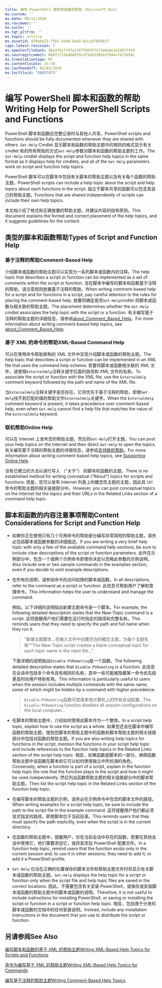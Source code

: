 ```yaml
---
title: 编写 PowerShell 脚本和函数的帮助 |Microsoft Docs
ms.custom: ''
ms.date: 09/13/2016
ms.reviewer: ''
ms.suite: ''
ms.tgt_pltfrm: ''
ms.topic: article
ms.assetid: 859a6e22-75b1-43d4-ba62-62c107803b37
caps.latest.revision: 7
ms.openlocfilehash: 98a3f61ff4fa2367f69357173d4e8e14288ff429
ms.sourcegitcommit: b6871f21bd666f9cd71dd336bb3f844cf472b56c
ms.translationtype: MT
ms.contentlocale: zh-CN
ms.lasthandoff: 02/03/2019
ms.locfileid: "56857473"
---
```

# <a name="writing-help-for-powershell-scripts-and-functions"></a><span data-ttu-id="770bf-102">编写 PowerShell 脚本和函数的帮助</span><span class="sxs-lookup"><span data-stu-id="770bf-102">Writing Help for PowerShell Scripts and Functions</span></span>

<span data-ttu-id="770bf-103">PowerShell 脚本和函数应完整记录时与其他人共享。</span><span class="sxs-lookup"><span data-stu-id="770bf-103">PowerShell scripts and functions should be fully documented whenever they are shared with others.</span></span>
<span data-ttu-id="770bf-104">`Get-Help` Cmdlet 显示脚本和函数的帮助主题中的相同的格式显示有关 cmdlet 和的所有帮助的方式`Get-Help`参数对脚本和函数的帮助主题的工作。</span><span class="sxs-lookup"><span data-stu-id="770bf-104">The `Get-Help` cmdlet displays the script and function help topics in the same format as it displays help for cmdlets, and all of the `Get-Help` parameters work on script and function help topics.</span></span>

<span data-ttu-id="770bf-105">PowerShell 脚本可以在脚本中包括有关脚本的帮助主题以及有关每个函数的帮助主题。</span><span class="sxs-lookup"><span data-stu-id="770bf-105">PowerShell scripts can include a help topic about the script and help topics about each functions in the script.</span></span>
<span data-ttu-id="770bf-106">独立于脚本共享的函数可以包含其自己的帮助主题。</span><span class="sxs-lookup"><span data-stu-id="770bf-106">Functions that are shared independently of scripts can include their own help topics.</span></span>

<span data-ttu-id="770bf-107">本文档介绍了格式和正确放置的帮助主题，并建议内容的指导原则。</span><span class="sxs-lookup"><span data-stu-id="770bf-107">This document explains the format and correct placement of the help topics, and it suggests guidelines for the content.</span></span>

## <a name="types-of-script-and-function-help"></a><span data-ttu-id="770bf-108">类型的脚本和函数帮助</span><span class="sxs-lookup"><span data-stu-id="770bf-108">Types of Script and Function Help</span></span>

### <a name="comment-based-help"></a><span data-ttu-id="770bf-109">基于注释的帮助</span><span class="sxs-lookup"><span data-stu-id="770bf-109">Comment-Based Help</span></span>
<span data-ttu-id="770bf-110">介绍脚本或函数的帮助主题可以实现为一系列脚本或函数内的注释。</span><span class="sxs-lookup"><span data-stu-id="770bf-110">The help topic that describes a script or function can be implemented as a set of comments within the script or function.</span></span>
<span data-ttu-id="770bf-111">当在脚本中编写的脚本和函数基于注释的帮助，请注意规则放置基于注释的帮助。</span><span class="sxs-lookup"><span data-stu-id="770bf-111">When writing comment-based help for a script and for functions in a script, pay careful attention to the rules for placing the comment-based help.</span></span>
<span data-ttu-id="770bf-112">放置将确定是否`Get-Help`cmdlet 将脚本或函数与相关联的帮助主题。</span><span class="sxs-lookup"><span data-stu-id="770bf-112">The placement determines whether the `Get-Help` cmdlet associates the help topic with the script or a function.</span></span>
<span data-ttu-id="770bf-113">有关编写基于注释的帮助主题的详细信息，请参阅[about_Comment_Based_Help](/powershell/module/microsoft.powershell.core/about/about_comment_based_help)。</span><span class="sxs-lookup"><span data-stu-id="770bf-113">For more information about writing comment-based help topics, see [about_Comment_Based_Help](/powershell/module/microsoft.powershell.core/about/about_comment_based_help).</span></span>

### <a name="xml-based-command-help"></a><span data-ttu-id="770bf-114">基于 XML 的命令的帮助</span><span class="sxs-lookup"><span data-stu-id="770bf-114">XML-Based Command Help</span></span>
<span data-ttu-id="770bf-115">可以在使用命令帮助架构的 XML 文件中实现介绍脚本或函数的帮助主题。</span><span class="sxs-lookup"><span data-stu-id="770bf-115">The help topic that describes a script or function can be implemented in an XML file that uses the command help schema.</span></span>
<span data-ttu-id="770bf-116">若要将脚本或函数相关联的 XML 文件，请使用`ExternalHelp`注释关键字后面的路径和 XML 文件的名称。</span><span class="sxs-lookup"><span data-stu-id="770bf-116">To associate the script or function with the XML file, use the `ExternalHelp` comment keyword followed by the path and name of the XML file.</span></span>

<span data-ttu-id="770bf-117">当`ExternalHelp`注释关键字是否存在，它将优先于基于注释的帮助，即使`Get-Help`找不到匹配的值的帮助文件`ExternalHelp`关键字。</span><span class="sxs-lookup"><span data-stu-id="770bf-117">When the `ExternalHelp` comment keyword is present, it takes precedence over comment-based help, even when `Get-Help` cannot find a help file that matches the value of the `ExternalHelp` keyword.</span></span>

### <a name="online-help"></a><span data-ttu-id="770bf-118">联机帮助</span><span class="sxs-lookup"><span data-stu-id="770bf-118">Online Help</span></span>
<span data-ttu-id="770bf-119">可以在 Internet 上发布您的帮助主题，然后将`Get-Help`打开主题。</span><span class="sxs-lookup"><span data-stu-id="770bf-119">You can post your help topics on the Internet and then direct `Get-Help` to open the topics.</span></span>
<span data-ttu-id="770bf-120">有关编写基于注释的帮助主题的详细信息，请参阅[支持联机帮助](../module/supporting-online-help.md)。</span><span class="sxs-lookup"><span data-stu-id="770bf-120">For more information about writing comment-based help topics, see [Supporting Online Help](../module/supporting-online-help.md).</span></span>

<span data-ttu-id="770bf-121">没有已建立的方法以进行写入 （"关于"） 的脚本和函数的主题。</span><span class="sxs-lookup"><span data-stu-id="770bf-121">There is no established method for writing conceptual ("About") topics for scripts and functions.</span></span>
<span data-ttu-id="770bf-122">但是，您可以发布 Internet 列表上的概念性主题的主题，因此其 Url 命令的帮助主题的相关链接部分中。</span><span class="sxs-lookup"><span data-stu-id="770bf-122">However, you can post conceptual topics on the Internet list the topics and their URLs in the Related Links section of a command help topic.</span></span>

## <a name="content-considerations-for-script-and-function-help"></a><span data-ttu-id="770bf-123">脚本和函数的内容注意事项帮助</span><span class="sxs-lookup"><span data-stu-id="770bf-123">Content Considerations for Script and Function Help</span></span>

- <span data-ttu-id="770bf-124">如果你正在使用只有几个可用命令的帮助部分编写非常简短的帮助主题，请务必包括脚本或函数参数的详细描述。</span><span class="sxs-lookup"><span data-stu-id="770bf-124">If you are writing a very brief help topic with only a few of the available command help sections, be sure to include clear descriptions of the script or function parameters.</span></span> <span data-ttu-id="770bf-125">此外在示例部分中，包含一个或两个示例命令即使你决定以忽略此参数的示例说明。</span><span class="sxs-lookup"><span data-stu-id="770bf-125">Also include one or two sample commands in the examples section, even if you decide to omit example descriptions.</span></span>

- <span data-ttu-id="770bf-126">在所有的说明，请参阅命令的访问权限的脚本或函数。</span><span class="sxs-lookup"><span data-stu-id="770bf-126">In all descriptions, refer to the command as a script or function.</span></span> <span data-ttu-id="770bf-127">此信息可帮助用户了解和管理命令。</span><span class="sxs-lookup"><span data-stu-id="770bf-127">This information helps the user to understand and manage the command.</span></span>

  <span data-ttu-id="770bf-128">例如，以下详细的说明指出新建主题命令是一个脚本。</span><span class="sxs-lookup"><span data-stu-id="770bf-128">For example, the following detailed description states that the New-Topic command is a script.</span></span> <span data-ttu-id="770bf-129">这将提醒用户他们需要在运行时指定的路径和完整名称。</span><span class="sxs-lookup"><span data-stu-id="770bf-129">This reminds users that they need to specify the path and full name when they run it.</span></span>

  > <span data-ttu-id="770bf-130">"新建主题脚本...在输入文件中创建空白的概念主题，为每个主题名称"</span><span class="sxs-lookup"><span data-stu-id="770bf-130">"The New-Topic script creates a blank conceptual topic for each topic name in the input file..."</span></span>

  <span data-ttu-id="770bf-131">下面详细的说明指出`Disable-PSRemoting`是一个函数。</span><span class="sxs-lookup"><span data-stu-id="770bf-131">The following detailed description states that `Disable-PSRemoting` is a function.</span></span> <span data-ttu-id="770bf-132">此信息在会话中包括多个命令具有相同的名称，其中一些可能被隐藏某一命令优先级更高时向用户特别有用。</span><span class="sxs-lookup"><span data-stu-id="770bf-132">This information is particularly useful to users when the session includes multiple commands with the same name, some of which might be hidden by a command with higher precedence.</span></span>

  > <span data-ttu-id="770bf-133">`Disable-PSRemoting`函数可禁用本地计算机上的所有会话配置...</span><span class="sxs-lookup"><span data-stu-id="770bf-133">The `Disable-PSRemoting` function disables all session configurations on the local computer...</span></span>

- <span data-ttu-id="770bf-134">在脚本的帮助主题中，介绍如何使用此脚本作为一个整体。</span><span class="sxs-lookup"><span data-stu-id="770bf-134">In a script help topic, explain how to use the script as a whole.</span></span> <span data-ttu-id="770bf-135">如果您还会在脚本中编写函数的帮助主题，提到您脚本的帮助主题中的函数和脚本帮助主题的相关链接部分中包括对函数的帮助主题。</span><span class="sxs-lookup"><span data-stu-id="770bf-135">If you are also writing help topics for functions in the script, mention the functions in your script help topic and include references to the function help topics in the Related Links section of the script help topic.</span></span> <span data-ttu-id="770bf-136">相反，如果函数是脚本的一部分，阐释函数帮助主题中该函数在脚本和它可以如何使用独立中所扮演的角色。</span><span class="sxs-lookup"><span data-stu-id="770bf-136">Conversely, when a function is part of a script, explain in the function help topic the role that the function plays in the script and how it might be used independently.</span></span> <span data-ttu-id="770bf-137">然后列出函数帮助主题的相关链接部分中的脚本帮助主题。</span><span class="sxs-lookup"><span data-stu-id="770bf-137">Then list the script help topic in the Related Links section of the function help topic.</span></span>

- <span data-ttu-id="770bf-138">在编写脚本的帮助主题的示例，请务必在示例命令中包含的脚本文件的路径。</span><span class="sxs-lookup"><span data-stu-id="770bf-138">When writing examples for a script help topic, be sure to include the path to the script file in the example command.</span></span> <span data-ttu-id="770bf-139">这将提醒用户他们都必须显式指定的路径，即使脚本位于当前目录。</span><span class="sxs-lookup"><span data-stu-id="770bf-139">This reminds users that they must specify the path explicitly, even when the script is in the current directory.</span></span>

- <span data-ttu-id="770bf-140">在函数的帮助主题中，提醒用户，仅在当前会话中存在的函数，若要在其他会话中使用它，他们需要添加它，或将其添加 PowerShell 配置文件。</span><span class="sxs-lookup"><span data-stu-id="770bf-140">In a function help topic, remind users that the function exists only in the current session and, to use it in other sessions, they need to add it, or add it a PowerShell profile.</span></span>

- <span data-ttu-id="770bf-141">`Get-Help` 仅当在正确的位置保存的脚本文件和帮助主题文件时将显示有关脚本或函数的帮助主题。</span><span class="sxs-lookup"><span data-stu-id="770bf-141">`Get-Help` displays the help topic for a script or function only when the script file and help topic files are saved in the correct locations.</span></span> <span data-ttu-id="770bf-142">因此，不需要包含有关安装 PowerShell，或保存或安装脚本或函数的帮助主题中的脚本或函数的说明。</span><span class="sxs-lookup"><span data-stu-id="770bf-142">Therefore, it is not useful to include instructions for installing PowerShell, or saving or installing the script or function in a script or function help topic.</span></span> <span data-ttu-id="770bf-143">相反，包括用于分发的脚本或函数的文档中的任何安装说明。</span><span class="sxs-lookup"><span data-stu-id="770bf-143">Instead, include any installation instructions in the document that you use to distribute the script or function.</span></span>

## <a name="see-also"></a><span data-ttu-id="770bf-144">另请参阅</span><span class="sxs-lookup"><span data-stu-id="770bf-144">See Also</span></span>

 [<span data-ttu-id="770bf-145">编写脚本和函数的基于 XML 的帮助主题</span><span class="sxs-lookup"><span data-stu-id="770bf-145">Writing XML-Based Help Topics for Scripts and Functions</span></span>](./writing-xml-based-help-topics-for-scripts-and-functions.md)

 [<span data-ttu-id="770bf-146">命令为编写基于 XML 的帮助主题</span><span class="sxs-lookup"><span data-stu-id="770bf-146">Writing XML-Based Help Topics for Commands</span></span>](./writing-xml-based-help-topics-for-commands.md)

 [<span data-ttu-id="770bf-147">编写基于注释的帮助主题</span><span class="sxs-lookup"><span data-stu-id="770bf-147">Writing Comment-Based Help Topics</span></span>](./writing-comment-based-help-topics.md)
